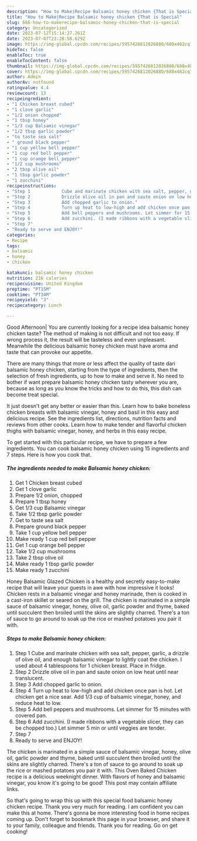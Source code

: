 ```yaml
---
description: "How to Make|Recipe Balsamic honey chicken {That is Special"
title: "How to Make|Recipe Balsamic honey chicken {That is Special"
slug: 666-how-to-makerecipe-balsamic-honey-chicken-that-is-special
category: Uncategorized
date: 2023-07-12T15:14:27.261Z
date: 2023-07-07T23:28:50.629Z
image: https://img-global.cpcdn.com/recipes/5957426812026880/680x482cq70/balsamic-honey-chicken-recipe-main-photo.jpg
hideToc: false
enableToc: true
enableTocContent: false
thumbnail: https://img-global.cpcdn.com/recipes/5957426812026880/680x482cq70/balsamic-honey-chicken-recipe-main-photo.jpg
cover: https://img-global.cpcdn.com/recipes/5957426812026880/680x482cq70/balsamic-honey-chicken-recipe-main-photo.jpg
author: Admin
authorAv: notfound
ratingvalue: 4.4
reviewcount: 13
recipeingredient:
- "1 Chicken breast cubed"
- "1 clove garlic"
- "1/2 onion chopped"
- "1 tbsp honey"
- "1/3 cup Balsamic vinegar"
- "1/2 tbsp garlic powder"
- "to taste sea salt"
- " ground black pepper"
- "1 cup yellow bell pepper"
- "1 cup red bell pepper"
- "1 cup orange bell pepper"
- "1/2 cup mushrooms"
- "2 tbsp olive oil"
- "1 tbsp garlic powder"
- "1 zucchini"
recipeinstructions:
- "Step 1            Cube and marinate chicken with sea salt, pepper, garlic, a drizzle of olive oil, and enough balsamic vinegar to lightly coat the chicken. I used about 4 tablespoons for 1 chicken breast. Place in fridge."
- "Step 2            Drizzle olive oil in pan and saute onion on low heat until near translucent."
- "Step 3            Add chopped garlic to onion."
- "Step 4            Turn up heat to low-high and add chicken once pan is hot. Let chicken get a nice sear. Add 1/3 cup of balsamic vinegar, honey, and reduce heat to low."
- "Step 5            Add bell peppers and mushrooms. Let simmer for 15 minutes with covered pan."
- "Step 6            Add zucchini. (I made ribbons with a vegetable slicer, they can be chopped too.) Let simmer 5 min or until veggies are tender."
- "Step 7"
- "Ready to serve and ENJOY!"
categories:
- Recipe
tags:
- balsamic
- honey
- chicken

katakunci: balsamic honey chicken 
nutrition: 216 calories
recipecuisine: United Kingdom
preptime: "PT15M"
cooktime: "PT34M"
recipeyield: "3"
recipecategory: Lunch

---
```



Good Afternoon| You are currently looking for a recipe idea balsamic honey chicken taste? The method of making is not difficult and not too easy. If wrong process it, the result will be tasteless and even unpleasant. Meanwhile the delicious balsamic honey chicken must have aroma and taste that can provoke our appetite.






There are many things that more or less affect the quality of taste dari balsamic honey chicken, starting from the type of ingredients, then the selection of fresh ingredients, up to how to make and serve it. No need to bother if want prepare balsamic honey chicken tasty wherever you are, because as long as you know the tricks and how to do this, this dish can become treat  special.


It just doesn&#39;t get any better or easier than this. Learn how to bake boneless chicken breasts with balsamic vinegar, honey and basil in this easy and delicious recipe. See the ingredients list, directions, nutrition facts and reviews from other cooks. Learn how to make tender and flavorful chicken thighs with balsamic vinegar, honey, and herbs in this easy recipe.


To get started with this particular recipe, we have to prepare a few ingredients. You can cook balsamic honey chicken using 15 ingredients and 7 steps. Here is how you cook that.

<!--inarticleads1-->

##### The ingredients needed to make Balsamic honey chicken:

1. Get 1 Chicken breast cubed
1. Get 1 clove garlic
1. Prepare 1/2 onion, chopped
1. Prepare 1 tbsp honey
1. Get 1/3 cup Balsamic vinegar
1. Take 1/2 tbsp garlic powder
1. Get to taste sea salt
1. Prepare  ground black pepper
1. Take 1 cup yellow bell pepper
1. Make ready 1 cup red bell pepper
1. Get 1 cup orange bell pepper
1. Take 1/2 cup mushrooms
1. Take 2 tbsp olive oil
1. Make ready 1 tbsp garlic powder
1. Make ready 1 zucchini


Honey Balsamic Glazed Chicken is a healthy and secretly easy-to-make recipe that will leave your guests in awe with how impressive it looks! Chicken rests in a balsamic vinegar and honey marinade, then is cooked in a cast-iron skillet or seared on the grill. The chicken is marinated in a simple sauce of balsamic vinegar, honey, olive oil, garlic powder and thyme, baked until succulent then broiled until the skins are slightly charred. There&#39;s a ton of sauce to go around to soak up the rice or mashed potatoes you pair it with. 

<!--inarticleads2-->

##### Steps to make Balsamic honey chicken:

1. Step 1            Cube and marinate chicken with sea salt, pepper, garlic, a drizzle of olive oil, and enough balsamic vinegar to lightly coat the chicken. I used about 4 tablespoons for 1 chicken breast. Place in fridge.
1. Step 2            Drizzle olive oil in pan and saute onion on low heat until near translucent.
1. Step 3            Add chopped garlic to onion.
1. Step 4            Turn up heat to low-high and add chicken once pan is hot. Let chicken get a nice sear. Add 1/3 cup of balsamic vinegar, honey, and reduce heat to low.
1. Step 5            Add bell peppers and mushrooms. Let simmer for 15 minutes with covered pan.
1. Step 6            Add zucchini. (I made ribbons with a vegetable slicer, they can be chopped too.) Let simmer 5 min or until veggies are tender.
1. Step 7
1. Ready to serve and ENJOY!

The chicken is marinated in a simple sauce of balsamic vinegar, honey, olive oil, garlic powder and thyme, baked until succulent then broiled until the skins are slightly charred. There&#39;s a ton of sauce to go around to soak up the rice or mashed potatoes you pair it with. This Oven Baked Chicken recipe is a delicious weeknight dinner. With flavors of honey and balsamic vinegar, you know it&#39;s going to be good! This post may contain affiliate links. 

So that's going to wrap this up with this special food balsamic honey chicken recipe. Thank you very much for reading. I am confident you can make this at home. There's gonna be more interesting food in home recipes coming up. Don't forget to bookmark this page in your browser, and share it to your family, colleague and friends. Thank you for reading. Go on get cooking!
